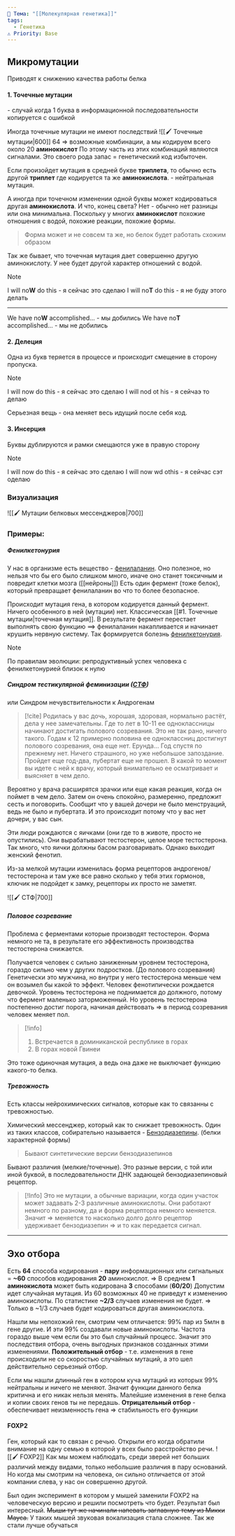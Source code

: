 ```yaml
---
📌 Тема: "[[Молекулярная генетика]]"
tags:
  - Генетика
⚠️ Priority: Base
---
```




## Микромутации
Приводят к снижению качества работы белка

#### 1. Точечные мутации
\- случай когда 1 буква в информационной последовательности копируется с ошибкой

Иногда точечные мутации не имеют последствий
![[🖌️ Точечные мутации|600]]
64 => возможные комбинации, а мы кодируем всего около 20 **аминокислот**
По этому часть из этих комбинаций являются сигналами.
Это своего рода запас = генетический код избыточен.

Если произойдет мутация в средней букве **триплета**, то обычно есть другой **триплет** где кодируется та же **аминокислота**. - нейтральная мутация.

А иногда при точечном изменении одной буквы может кодироваться другая **аминокислота**.
И что, конец света? Нет - обычно нет разницы или она минимальна. Поскольку у многих **аминокислот** похожие отношения с водой, похожие реакции, похожие формы.
>Форма может и не совсем та же, но белок будет работать схожим образом

Так же бывает, что точечная мутация дает совершенно другую аминокислоту. У нее будет другой характер отношений с водой.

>[!Note]
> I will no**W** do this - я сейчас это сделаю
> I will no**T** do this - я не буду этого делать
> ____
> We have no**W** accomplished... - мы добились
> We have no**T** accomplished... - мы не добились


#### 2. Делеция

Одна из букв теряется в процессе и происходит смещение в сторону пропуска.

>[!Note]
> I will now do this - я сейчас это сделаю
> I will nod ot his - я сейчаэ то делаю

Серьезная вещь - она меняет весь идущий после себя код.

#### 3. Инсерция

Буквы дублируются и рамки смещаются уже в правую сторону

>[!Note]
> I will now do this - я сейчас это сделаю
> I will now wd othis - я сейчаc cэт оделаю
### Визуализация

![[🖌️ Мутации белковых мессенджеров|700]]

### Примеры:

##### Фенилкетонурия
У нас в организме есть вещество - [фенилаланин](https://ru.wikipedia.org/wiki/Фенилаланин). Оно полезное, но нельзя что бы его было слишком много, иначе оно станет токсичным и повредит клетки мозга ([[нейроны]])
Есть один фермент (тоже белок), который превращает фенилаланин во что то более безопасное.

Происходит мутация гена, в котором кодируется данный фермент. Ничего особенного в ней (мутации) нет. Классическая [[#1. Точечные мутации|точечная мутация]]. В результате фермент перестает выполнять свою функцию ==> фенилаланин накапливается и начинает крушить нервную систему.
Так формируется болезнь [фенилкетонурия](https://ru.wikipedia.org/wiki/Фенилкетонурия).

>[!Note] 
>По правилам эволюции: репродуктивный успех человека с фенилкетонурией близок к нулю

##### Синдром тестикулярной феминизации ([СТФ](https://ru.wikipedia.org/wiki/Синдром_нечувствительности_к_андрогенам))
или Синдром нечувствительности к Андрогенам
>[!cite]
>Родилась у вас дочь, хорошая, здоровая, нормально растёт, дела у нее замечательны.
Где то лет в 10-11 ее одноклассницы начинают достигать полового созревания. Это не так рано, ничего такого. 
Годам к 12 примерно половина ее одноклассниц достигнут полового созревания, она еще нет. Ерунда... 
Год спустя по прежнему нет. Ничего страшного, но уже небольшое запоздание.
Пройдет еще год-два, пубертат еще не прошел. В какой то момент вы идете с ней к врачу, который внимательно ее осматривает и выясняет в чем дело.
>
Вероятно у врача расширятся зрачки или еще какая реакция, когда он поймет в чем дело. Затем он очень спокойно, размеренно, предложит сесть и поговорить. Сообщит что у вашей дочери не было менструаций, ведь не было и пубертата. И это происходит потому что у вас нет дочери, у вас сын.

Эти люди рождаются с яичками (они где то в животе, просто не опустились). Они вырабатывают тестостерон, целое море тестостерона. Так много, что яички должны басом разговаривать.
Однако выходит женский фенотип.

Из-за мелкой мутации изменилась форма рецепторов андрогенов/тестостерона и там уже все равно сколько у тебя этих гормонов, ключик не подойдет к замку, рецепторы их просто не заметят.

![[🖌️ СТФ|700]]

##### Половое созревание

Проблема с ферментами которые производят тестостерон. Форма немного не та, в результате его эффективность производства тестостерона снижается.

Получается человек с сильно заниженным уровнем тестостерона, гораздо сильно чем у других подростков. (До полового созревания)
Генетически это мужчина, но внутри у него тестостерона меньше чем он возымел бы какой то эффект. Человек фенотипически рождается девочкой. 
Уровень тестостерона не поднимается до должного, потому что фермент маленько заторможенный.
Но уровень тестостерона постепенно достиг порога, начиная действовать => в период созревания человек меняет пол.

>[!info]
>1. Встречается в доминиканской республике в горах
>2. В горах новой Гвинеи

Это тоже одиночная мутация, а ведь она даже не выключает функцию какого-то белка.

##### Тревожность

Есть классы нейрохимических сигналов, которые как то связанны с тревожностью.

Химический мессенджер, который как то снижает тревожность. Один из таких классов, собирательно называется - [Бензодиазепины](https://ru.wikipedia.org/wiki/Бензодиазепины). (белки характерной формы)
>Бывают синтетические версии бензодиазепинов

Бывают различия (мелкие/точечные). Это разные версии, с той или иной буквой, в последовательности ДНК задающей бензодиазепиновый рецептор.

>[!Info]
>Это не мутации, а обычные вариации, когда один участок может задавать 2-3 различные аминокислоты. Они работают немного по разному, да и форма рецептора немного меняется. Значит => меняется то насколько долго долго рецептор удерживает бензодиазепин => и то как передается сигнал.


_____________________________________________________________________________

## Эхо отбора

Есть **64** способа кодирования - **пару** информационных или сигнальных = **~60** способов кодирования **20** аминокислот. => В среднем **1 аминокислота** может быть кодирована **3** способами (**60/20**)
Допустим идет случайная мутация. Из 60 возможных 40 не приведут к изменению аминокислоты. По статистике **~2/3** случаев изменения не будет. => Только в ~1/3 случаев будет кодироваться другая аминокислота.

Нашли мы непохожий ген, смотрим чем отличается: 99% пар из 5млн в гене другие. И эти 99% создавали новые аминокислоты. Частота гораздо выше чем если бы это был случайный процесс.
Значит это последствия отбора, очень выгодных признаков созданных этими изменениями.
**Положительный отбор** - т.е. изменения в гене происходили не со скоростью случайных мутаций, а это шел действительно серьезный отбор.

Если мы нашли длинный ген в котором куча мутаций из которых 99% нейтральны и ничего не меняют.
Значит функции данного белка критична и его никак нельзя менять. Малейшие изменения в гене белка и копии своих генов ты не передашь.
**Отрицательный отбор** - обеспечивает неизменность гена => стабильность его функции

#### FOXP2
Ген, который как то связан с речью.
Открыли его когда обратили внимание на одну семью в которой у всех было расстройство речи.
![[🖌️ FOXP2]] 
Как мы можем наблюдать, среди зверей нет больших различий между видами, только небольшие различия в пару оснований. Но когда мы смотрим на человека, он сильно отличается от этой компании слева, у нас он совершенно другой.

Был один эксперимент в котором у мышей заменили FOXP2 на человеческую версию и решили посмотреть что будет.
Результат был интересный. ~~Мыши тут же начинали напевать заглавную тему из Микки Мауса.~~ У таких мышей звуковая вокализация стала сложнее. Так же стали лучше обучаться

